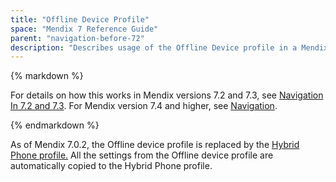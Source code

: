```yaml
---
title: "Offline Device Profile"
space: "Mendix 7 Reference Guide"
parent: "navigation-before-72"
description: "Describes usage of the Offline Device profile in a Mendix app for Mendix versions 7.0 and 7.1."
---
```


<div class="alert alert-warning">{% markdown %}

For details on how this works in Mendix versions 7.2 and 7.3, see [Navigation In 7.2 and 7.3](navigation-in-72-and-73). For Mendix version 7.4 and higher, see [Navigation](navigation).

{% endmarkdown %}</div>

As of Mendix 7.0.2, the Offline device profile is replaced by the [Hybrid Phone profile.](hybrid-phone-profile) All the settings from the Offline device profile are automatically copied to the Hybrid Phone profile.

